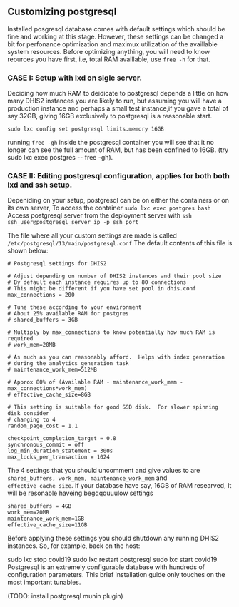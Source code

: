 ## Customizing postgresql
Installed posgresql database comes with default settings which should be fine and working at this stage. However, these settings can be changed a bit for perfonance optimization and maximux utilization of the availlable system resources. Before optimizing anything, you will need to know reources you have first, i.e, total RAM  availlable, use `free -h` for that. 
### CASE I: Setup with lxd on sigle server.
Deciding how much RAM to deidicate to postgresql depends a little on how many DHIS2 instances you are likely to run, but assuming you will have a production instance and perhaps a small test instance,if you gave a total of say 32GB,  giving 16GB exclusively to postgresql is a reasonable start. 

`sudo lxc config set postgresql limits.memory 16GB`


running `free -gh` inside the postgresql container you will see that it no longer can see the full amount of RAM, but has been confined to 16GB. (try sudo lxc exec postgres -- free -gh).

### CASE II: Editing postgresql configuration, applies for both both lxd and ssh setup.  

Depeniding on your setup, postgresql can be on either the containers or on its own server, 
To access the container  `sudo lxc exec postgres bash`
Access postgresql server from the deployment server with `ssh ssh_user@postgresql_server_ip -p ssh_port`

The file where all your custom settings are made is called `/etc/postgresql/13/main/postgresql.conf` 
The default contents of this file is shown below:

```
# Postgresql settings for DHIS2

# Adjust depending on number of DHIS2 instances and their pool size
# By default each instance requires up to 80 connections
# This might be different if you have set pool in dhis.conf
max_connections = 200

# Tune these according to your environment
# About 25% available RAM for postgres
# shared_buffers = 3GB

# Multiply by max_connections to know potentially how much RAM is required
# work_mem=20MB

# As much as you can reasonably afford.  Helps with index generation
# during the analytics generation task
# maintenance_work_mem=512MB

# Approx 80% of (Available RAM - maintenance_work_mem - max_connections*work_mem)
# effective_cache_size=8GB

# This setting is suitable for good SSD disk.  For slower spinning disk consider
# changing to 4
random_page_cost = 1.1

checkpoint_completion_target = 0.8
synchronous_commit = off
log_min_duration_statement = 300s
max_locks_per_transaction = 1024
```

The 4 settings that you should uncomment and give values to are `shared_buffers, work_mem, maintenance_work_mem` and `effective_cache_size`.  If your database have say, 16GB of RAM researved, It will be resonable haveing begqqquuulow settings 
```
shared_buffers = 4GB
work_mem=20MB
maintenance_work_mem=1GB
effective_cache_size=11GB
```
Before applying these settings you should shutdown any running DHIS2 instances. So, for example, back on the host:

sudo lxc stop covid19
sudo lxc restart postgresql
sudo lxc start covid19
Postgresql is an extremely configurable database with hundreds of configuration parameters. This brief installation guide only touches on the most important tunables.

(TODO: install postgresql munin plugin)





